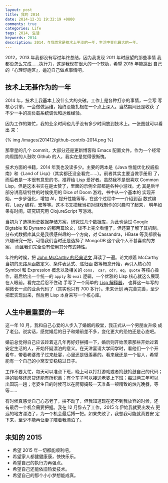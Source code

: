 ```yaml
---
layout: post
title: 我的 2014
date: 2014-12-31 19:32:19 +0800
comments: true
categories: Life
tags: 2014, 生活
keywords: 2014
description: 2014，与我而言是技术上平淡的一年，生活中变化最大的一年。
---
```


2012，2013 年我都没有写过年终总结，因为我发现 2011 年时展望的那些事情
我都没怎么完成……执行力，这是我现在很大的一个软肋，希望 2015 年能跳出
自己的『心理舒适区』，逼迫自己做点事情吧。

## 技术上无甚作为的一年

2014 年，技术上我基本上没什么大的突破。工作上是各种打杂的事情，一会写
写核心引擎，一会做做运维，始终没能扎根在一个点上深入。当然期间还是收获
了不少一手的高负载系统调优和运维经验。

因为工作的繁忙，我的业余时间也几乎没有多少时间放到技术上。一张图就可以看出
来：

{% img /images/201412/github-contrib-2014.png %}

<!--more-->

那零星的几个 commit，大部分还是更新博客和 Emacs 配置文件。作为一个经常
向周围的人鼓吹 Github 的人，我实在是觉得很惭愧。

技术方面的书籍，2014 年我也没读多少。主要的两本是《Java 性能优化权威指
南》和《Land of Lisp》（其实都还没全看完……）。前者其实主要当做手册用
了，而后者是一本很有意思的书，推荐给 Lisp 爱好者。虽然我不是很喜欢
Common Lisp，但是这本书实在是太赞了，里面的示例全部都是各种小游戏。尤
其是后半部分讲高级特性的时候使用的 Dice of Doom 游戏，书中从一个基本的
实现开始，一步步强化，增加 AI，提升性能等等，在这个过程中一一介绍到函
数式编程、Lazy 编程，宏等等。这本书又把我当初对游戏制作的兴趣勾了起来，
明年如果有时间，研究研究用 ClojureScript 写游戏。

当初为了选择历史数据存储方案，研究过几个数据库，为此也读过 Google
Bigtable 和 Dynamo 的那两篇论文，谈不上完全看懂了，但还算了解了其机制。
分布式数据库其实是我很感兴趣的一个方向，对 Cassandra，HBase 等我都很有
兴趣研究一把，可惜我们当时还是选择了 MongoDB 这个我个人不甚喜欢的方案，
而且我们完全没有使用其分布式特性。

年终的时候，把
[John McCarthy 的经典论文](http://www-formal.stanford.edu/jmc/recursive.pdf)
拜读了一遍。论文顺着 McCarthy 当初的思路从函数定义、条件表达式、递归函
数等概念开始，再引入核心的 Symbol 和 Expression 概念以及相关的 `cons`，
`car`，`cdr`，`eq`，`quote` 等核心操作，最后给出一个统一的 `apply` 和
`eval` 逻辑，一个优雅的 Lisp 核心就这么展现在人眼前。看完之后忍不住动
手写了一个简单的 [Lisp 解释器](https://github.com/moonranger/toylisp)，
也算这一年写的稍微长一点的业余代码了（其实也只有 700 多行）。未来计划
再完善完善，至少把宏实现出来，然后用 Lisp 本身来写一个核心库。

## 人生中最重要的一年

这一年 10 月，我和自己心爱的人步入了婚姻的殿堂，我正式从一个男朋友升级
成了老公。说实话，感觉婚后的日子和婚前差不多，变化更大的恐怕还是心态吧。

婚前总觉得自己应该趁着这几年再好好拼搏一下，婚后则开始羡慕那些开始过着
安定生活的人，开始怀疑漂泊的意义。在天津宴请大学同学时，看他们一个个开
着车，带着老婆孩子过来赴宴，心里还是很羡慕的。看来我还是一个俗人，希望
能有一个自己的小窝安安稳稳过日子。

工作不要太忙，每天可以准点下班，晚上可以打打游戏或者捣鼓捣鼓自己的代码；
挣的钱够还房贷还能有所积蓄；有个车子可以接送老婆上下班；每过两三年可以
出国玩一趟；老婆生日的时候可以在厨房捣鼓一天准备一顿精致的烛光晚餐，等
等……

有时候真感觉自己心态老了，拼不动了，但我知道现在还不到我放弃的时候，还
有最后一个机会需要把握。我在 12 月辞去了工作，2015 年伊始我就要出发去
更远的地方漂泊了，为一个机会最后搏一把。如果失败了，我想我可能就真要安
定下来，至少不能再让妻子陪着我漂泊了。

## 未知的 2015

- 希望 2015 年一切都能顺利吧。
- 希望家人都健健康康，快快乐乐。
- 希望自己的执行力再强点。
- 希望自己还能依旧热爱技术。
- 希望自己的那个小小梦想能成真。
